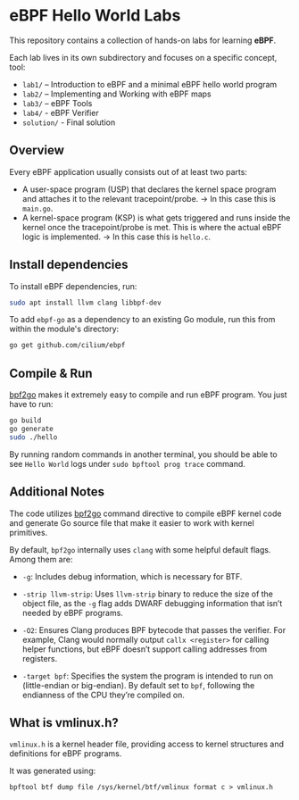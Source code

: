 # eBPF Hello World Labs

This repository contains a collection of hands-on labs for learning **eBPF**.  

Each lab lives in its own subdirectory and focuses on a specific concept, tool:
- `lab1/` – Introduction to eBPF and a minimal eBPF hello world program
- `lab2/` – Implementing and Working with eBPF maps  
- `lab3/` – eBPF Tools
- `lab4/` - eBPF Verifier 
- `solution/` - Final solution

## Overview 

Every eBPF application usually consists out of at least two parts:

- A user-space program (USP) that declares the kernel space program and attaches it to the relevant tracepoint/probe. -> In this case this is `main.go`.
- A kernel-space program (KSP) is what gets triggered and runs inside the kernel once the tracepoint/probe is met. This is where the actual eBPF logic is implemented. -> In this case this is `hello.c`.

## Install dependencies

To install eBPF dependencies, run:
```bash
sudo apt install llvm clang libbpf-dev 
```

To add `ebpf-go` as a dependency to an existing Go module, run this from within the module's directory:
```bash
go get github.com/cilium/ebpf
```

## Compile & Run

[bpf2go](https://pkg.go.dev/github.com/cilium/ebpf/cmd/bpf2go) makes it extremely easy to compile and run eBPF program. You just have to run:
```bash
go build
go generate
sudo ./hello
```

By running random commands in another terminal, you should be able to see `Hello World` logs under `sudo bpftool prog trace` command.

## Additional Notes

The code utilizes [bpf2go](https://github.com/cilium/ebpf/tree/main/cmd/bpf2go) command directive to compile eBPF kernel code and generate Go source file that make it easier to work with kernel primitives.

By default, `bpf2go` internally uses `clang` with some helpful default flags. Among them are:

- `-g`: Includes debug information, which is necessary for BTF.

- `-strip llvm-strip`: Uses `llvm-strip` binary to reduce the size of the object file, as the `-g` flag adds DWARF debugging information that isn’t needed by eBPF programs.

- `-O2`: Ensures Clang produces BPF bytecode that passes the verifier. For example, Clang would normally output `callx <register>` for calling helper functions, but eBPF doesn’t support calling addresses from registers.

- `-target bpf`: Specifies the system the program is intended to run on (little-endian or big-endian). By default set to `bpf`, following the endianness of the CPU they’re compiled on.

## What is vmlinux.h?

`vmlinux.h` is a kernel header file, providing access to kernel structures and definitions for eBPF programs.

It was generated using:
```
bpftool btf dump file /sys/kernel/btf/vmlinux format c > vmlinux.h
```
